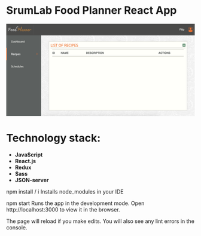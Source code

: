 # SrumLab Food Planner React App

![FoodPlanner](FoodPlanner.png)

# Technology stack:

- **JavaScript**
- **React.js**
- **Redux**
- **Sass**
- **JSON-server**

npm install / i
Installs node_modules in your IDE

npm start
Runs the app in the development mode.
Open http://localhost:3000 to view it in the browser.

The page will reload if you make edits.
You will also see any lint errors in the console.

